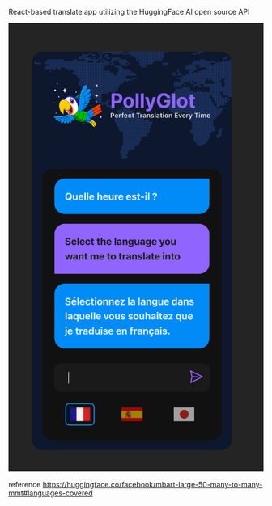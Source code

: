 React-based translate app utilizing the HuggingFace AI open source API

![Screenshot](huggingface-translate-chat.png)

reference
https://huggingface.co/facebook/mbart-large-50-many-to-many-mmt#languages-covered